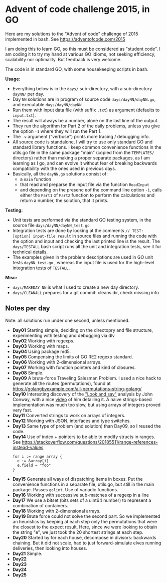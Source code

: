 # Advent of code challenge 2015, in GO

Here are my solutions to the "Advent of code" challenge of 2015 implemented in bash.
See https://adventofcode.com/2015

I am doing this to learn GO, so this must be considered as "student code". I am coding it to try my hand at various GO idioms, not seeking efficiency, scalability nor optimality. But feedback is very welcome.

The code is in standard GO, with some housekeeping scripts in bash.

**Usage:**

- Everything below is in the `days/` sub-directory, with a sub-directory `dayNN/` per day.
- Day `NN` solutions are in program of source code `days/dayNN/dayNN.go`, and executable `days/dayNN/dayNN`
- Run them with input data file (with suffix `.txt`) as argument (defaults to `input.txt`).
- The result will always be a number, alone on the last line of the output.
- They run the algorithm for Part 2 of the daily problems, unless you give the option `-1` where they will run the Part 1.
- The `-v` argument ("verbose") prints more tracing / debugging info.
- All source code is standalone, I will try to use only standard GO and standard library functions. I keep common convenience functions in the utils.go file in the same package "main" (copied from the `TEMPLATES/` directory) rather than making a proper separate packages, as I am learning as I go, and can evolve it without fear of breaking backwards compatibility with the ones used in previous days.
- Basically, all the `dayNN.go` solutions consist of:
  - a `main` function
  - that read and preparse the input file via the function `ReadInput`
  - and depending on the presenc eof the command line option `-1`, calls either the `Part1` of `Part2` function to perform the calculations and return a number, the solution, that it prints.

**Testing:**

- Unit tests are performed via the standard GO testing system, in the source file `days/dayNN/dayNN_test.go`
- Integration tests are done by looking at the comments `// TEST: [option] input-file result` in source files and running the code with the option and input and checking the last printed line is the result. The `days/TESTALL` bash script runs all the unit and integration tests, see it for technical details.
- The examples given in the problem descriptions are used in GO unit tests `dayNN_test.go` , whereas the input file is used for the high-level integration tests of `TESTALL`.

**Misc:**

- `days/MAKEDAY NN` is what I used to create a new day directory.
- `days/CLEANALL` prepares for a git commit: cleans dir, check missing info

## Notes per day
Note: all solutions run under one second, unless mentioned.
- **Day01** Starting simple, deciding on the directopry and file structure, experimenting with testing and debugging via dlv
- **Day02** Working with regexps.
- **Day03** Working with maps.
- **Day04** Using package md5.
- **Day05** Compensing the limits of GO RE2 regexp standard.
- **Day06** Working with 2-dimensional arrays.
- **Day07** Working with function pointers and kind of closures.
- **Day08** Simple.
- **Day09** A brute-force Traveling Salesman Problem. I used a nice hack to generate all the routes (permutations), found at https://golangbyexample.com/all-permutations-string-golang/
- **Day10** Interesting discovery of the ["Look and say"](https://en.wikipedia.org/wiki/Look-and-say_sequence) analysis by John Conway, with a nice [video](https://www.youtube.com/watch?v=ea7lJkEhytA) of him detailing it. A naive strings-based implementation was much too slow, but using arrays of integers proved very fast.
- **Day11** Converted strings to work on arrays of integers.
- **Day12** Working with JSON, interfaces and type switches.
- **Day13** Same type of problem (and solution) than Day09, so I reused the code.
- **Day14** Use of index + pointers to be able to modify structs in ranges. See https://stackoverflow.com/questions/20185511/range-references-instead-values
  ```
  for i := range array {
    e := &array[i]
    e.field = "foo"
  }
  ```
- **Day15** Generate all ways of dispatching items in boxes. Put the convenience functions in a separate file, utils.go, but still in the main package. Passes `golint`. Use of variadic functions.
- **Day16** Working with successive sub-matches of a regexp in a line
- **Day17** We use a bitset (bits sets of a uint64 number) to represent a combination of containers.
- **Day18** Working with 2-dimensional arrays.
- **Day19** Brute force could not solve the second part. So we implemented an heuristics by keeping at each step only the permutations that were the closest to the expect result. Here, since we were looking to obtain the string "e", we just took the 20 shortest strings at each step.
- **Day20** Started by for each house, decompose in divisors: backwards chaining. But it did not scale, had to just forward-simulate elves running deliveries, then looking into houses.
- **Day21** Simple.
- **Day22** 
- **Day23** 
- **Day24** 
- **Day25** 

